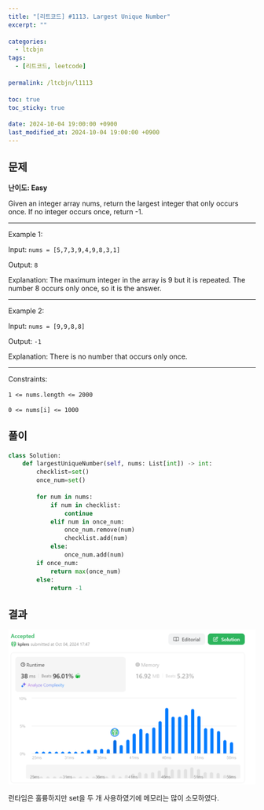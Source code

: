 ```yaml
---
title: "[리트코드] #1113. Largest Unique Number"
excerpt: ""

categories:
  - ltcbjn
tags:
  - [리트코드, leetcode]

permalink: /ltcbjn/l1113

toc: true
toc_sticky: true

date: 2024-10-04 19:00:00 +0900
last_modified_at: 2024-10-04 19:00:00 +0900
---
```


## 문제

**난이도: Easy**

Given an integer array nums, return the largest integer that only occurs once. If no integer occurs once, return -1.

___ 

Example 1:

Input: `nums = [5,7,3,9,4,9,8,3,1]`

Output: `8`

Explanation: The maximum integer in the array is 9 but it is repeated. The number 8 occurs only once, so it is the answer.

___

Example 2:

Input: `nums = [9,9,8,8]`

Output: `-1`

Explanation: There is no number that occurs only once.
 
___

Constraints:

`1 <= nums.length <= 2000`

`0 <= nums[i] <= 1000`

## 풀이

```python
class Solution:
    def largestUniqueNumber(self, nums: List[int]) -> int:
        checklist=set()
        once_num=set()

        for num in nums:
            if num in checklist:
                continue
            elif num in once_num:
                once_num.remove(num)
                checklist.add(num)
            else:
                once_num.add(num)
        if once_num:
            return max(once_num)
        else:
            return -1
```

## 결과
![alt text](/assets/images/ltcbjn1.png)

런타임은 훌륭하지만 set을 두 개 사용하였기에 메모리는 많이 소모하였다.
